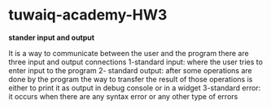 # tuwaiq-academy-HW3
**stander input and output**


It is a way to communicate between the user and the program 
there are three input and output connections
1-standard input: where the user tries to enter input to the program
2- standard output: after some operations are done by the program the way to transfer the result of those operations is either to print it as output in debug console or in a widget 
3-standard error: it occurs when there are any syntax error or any other type of errors 
